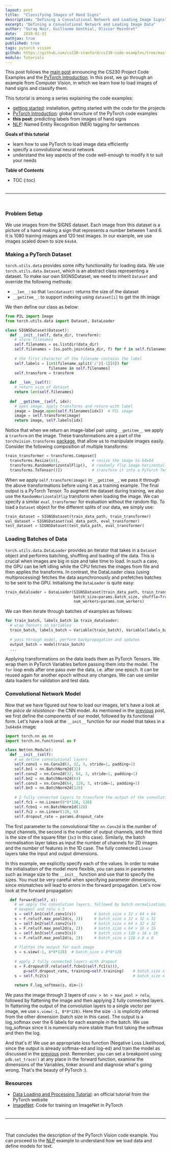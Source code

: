 ```yaml
---
layout: post
title:  "Classifying Images of Hand Signs"
description: "Defining a Convolutional Network and Loading Image Signs"
excerpt: "Defining a Convolutional Network and Loading Image Data"
author: "Surag Nair, Guillaume Genthial, Olivier Moindrot"
date:   2018-01-31
mathjax: true
published: true
tags: pytorch vision
github: https://github.com/cs230-stanford/cs230-code-examples/tree/master/pytorch/vision
module: Tutorials
---
```


<!-- TODO: comment -->

This post follows the [main post][post-1] announcing the CS230 Project Code Examples and the [PyTorch Introduction][pt-start]. In this post, we go through an example from Computer Vision, in which we learn how to load images of hand signs and classify them.


This tutorial is among a series explaining the code examples:
<!-- #TODO: add here links to different posts -->
- [getting started][post-1]: installation, getting started with the code for the projects
- [PyTorch Introduction][pt-start]: global structure of the PyTorch code examples
- **this post**: predicting labels from images of hand signs
- [NLP][pt-nlp]: Named Entity Recognition (NER) tagging for sentences

__Goals of this tutorial__
- learn how to use PyTorch to load image data efficiently
- specify a convolutional neural network
- understand the key aspects of the code well-enough to modify it to suit your needs

__Table of Contents__

* TOC
{:toc}

<div style="height:5px;font-size:1px;">&nbsp;</div>

---
<div style="height:15px;font-size:1px;">&nbsp;</div>

### Problem Setup

We use images from the SIGNS dataset. Each image from this dataset is a picture of a hand making a sign that represents a number between 1 and 6. It is 1080 training images and 120 test images. In our example, we use images scaled down to size `64x64`.


### Making a PyTorch Dataset

`torch.utils.data` provides some nifty functionality for loading data. We use `torch.utils.data.Dataset`, which is an abstract class representing a dataset. To make our own SIGNSDataset, we need to inherit `Dataset` and override the following methods:
- `__len__`: so that `len(dataset)` returns the size of the dataset
- `__getitem__`: to support indexing using `dataset[i]` to get the ith image

We then define our class as below:
```python
from PIL import Image
from torch.utils.data import Dataset, DataLoader

class SIGNSDataset(Dataset):
  def __init__(self, data_dir, transform):      
    # store filenames
    self.filenames = os.listdir(data_dir)
    self.filenames = [os.path.join(data_dir, f) for f in self.filenames]
      
    # the first character of the filename contains the label
    self.labels = [int(filename.split('/')[-1][0]) for 
                   filename in self.filenames]
    self.transform = transform
      
  def __len__(self):
    # return size of dataset
    return len(self.filenames)
      
  def __getitem__(self, idx):
    # open image, apply transforms and return with label
    image = Image.open(self.filenames[idx])  # PIL image
    image = self.transform(image)
    return image, self.labels[idx]
```

Notice that when we return an image-label pair using `__getitem__` we apply a `tranform` on the image. These transformations are a part of the `torchvision.transforms` [package](http://pytorch.org/docs/master/torchvision/transforms.html), that allow us to manipulate images easily. Consider the following composition of multiple transforms:

```python
train_transformer = transforms.Compose([
  transforms.Resize(64),              # resize the image to 64x64 
  transforms.RandomHorizontalFlip(),  # randomly flip image horizontally
  transforms.ToTensor()])             # transform it into a PyTorch Tensor
```

When we apply `self.transform(image)` in `__getitem__`, we pass it through the above transformations before using it as a training example. The final output is a PyTorch Tensor. To augment the dataset during training, we also use the `RandomHorizontalFlip` transform when loading the image. We can specify a similar `eval_transformer` for evaluation without the random flip. To load a `Dataset` object for the different splits of our data, we simply use:

```python
train_dataset = SIGNSDataset(train_data_path, train_transformer)
val_dataset = SIGNSDataset(val_data_path, eval_transformer)
test_dataset = SIGNSDataset(test_data_path, eval_transformer)
```

### Loading Batches of Data

`torch.utils.data.DataLoader` provides an iterator that takes in a `Dataset` object and performs batching, shuffling and loading of the data. This is crucial when images are big in size and take time to load. In such a case, the GPU can be left idling while the CPU fetches the images from file and then applies the transforms. In contrast, the DataLoader class (using multiprocessing) fetches the data asynchronously and prefetches batches to be sent to the GPU. Initialising the `DataLoader` is quite easy:

```python
train_dataloader = DataLoader(SIGNSDataset(train_data_path, train_transformer), 
                              batch_size=params.batch_size, shuffle=True,
                              num_workers=params.num_workers)
```

We can then iterate through batches of examples as follows:
```python
for train_batch, labels_batch in train_dataloader:
  # wrap Tensors in Variables
  train_batch, labels_batch = Variable(train_batch), Variable(labels_batch)
  
  # pass through model, perform backpropagation and updates
  output_batch = model(train_batch)
  ...
```

Applying transformations on the data loads them as PyTorch Tensors. We wrap them in PyTorch Variables before passing them into the model. The `for` loop ends after one pass over the data, i.e. after one epoch. It can be reused again for another epoch without any changes. We can use similar data loaders for validation and test data.

### Convolutional Network Model

Now that we have figured out how to load our images, let's have a look at the *pièce de résistance*- the CNN model. As mentioned in the [previous][pt-start] post, we first define the components of our model, followed by its functional form. Let's have a look at the `__init__` function for our model that takes in a `3x64x64` image:

```python
import torch.nn as nn
import torch.nn.functional as F

class Net(nn.Module):
  def __init__(self):
    # we define convolutional layers 
    self.conv1 = nn.Conv2d(3, 32, 3, stride=1, padding=1)
    self.bn1 = nn.BatchNorm2d(32)
    self.conv2 = nn.Conv2d(32, 64, 3, stride=1, padding=1)
    self.bn2 = nn.BatchNorm2d(64)
    self.conv3 = nn.Conv2d(64, 128, 3, stride=1, padding=1)
    self.bn3 = nn.BatchNorm2d(128)
            
    # 2 fully connected layers to transform the output of the convolution layers to the final output
    self.fc1 = nn.Linear(8*8*128, 128)
    self.fcbn1 = nn.BatchNorm1d(128)
    self.fc2 = nn.Linear(128, 6)       
    self.dropout_rate = params.dropout_rate
```

The first parameter to the convolutional filter `nn.Conv2d` is the number of input channels, the second is the number of output channels, and the third is the size of the square filter (`3x3` in this case). Similarly, the batch normalisation layer takes as input the number of channels for 2D images and the number of features in the 1D case. The fully connected `Linear` layers take  the input and output dimensions.

In this example, we explicitly specify each of the values. In order to make the initialisation of the model more flexible, you can pass in parameters such as image size to the `__init__` function and use that to specify the sizes. You must be very careful when specifying parameter dimensions, since mismatches will lead to errors in the forward propagation. Let's now look at the forward propagation:

```python
  def forward(self, s):
    # we apply the convolution layers, followed by batch normalisation, 
    # maxpool and relu x 3
    s = self.bn1(self.conv1(s))        # batch_size x 32 x 64 x 64
    s = F.relu(F.max_pool2d(s, 2))     # batch_size x 32 x 32 x 32
    s = self.bn2(self.conv2(s))        # batch_size x 64 x 32 x 32
    s = F.relu(F.max_pool2d(s, 2))     # batch_size x 64 x 16 x 16
    s = self.bn3(self.conv3(s))        # batch_size x 128 x 16 x 16
    s = F.relu(F.max_pool2d(s, 2))     # batch_size x 128 x 8 x 8
            
    # flatten the output for each image
    s = s.view(-1, 8*8*128)  # batch_size x 8*8*128
            
    # apply 2 fully connected layers with dropout
    s = F.dropout(F.relu(self.fcbn1(self.fc1(s))), 
        p=self.dropout_rate, training=self.training)    # batch_size x 128
    s = self.fc2(s)                                     # batch_size x 6
            
    return F.log_softmax(s, dim=1)
```

We pass the image through 3 layers of `conv > bn > max_pool > relu`, followed by flattening the image and then applying 2 fully connected layers. In flattening the output of the convolution layers to a single vector per image, we use `s.view(-1, 8*8*128)`. Here the size `-1` is implicitly inferred from the other dimension (batch size in this case). The output is a log\_softmax over the 6 labels for each example in the batch. We use log\_softmax since it is numerically more stable than first taking the softmax and then the log.

And that's it! We use an appropriate loss function (Negative Loss Likelihood, since the output is already softmax-ed and log-ed) and train the model as discussed in the [previous][pt-start] post. Remember, you can set a breakpoint using `pdb.set_trace()` at any place in the forward function, examine the dimensions of the Variables, tinker around and diagnose what's going wrong. That's the beauty of PyTorch :).

### Resources
- [Data Loading and Processing Tutorial](http://pytorch.org/tutorials/beginner/data_loading_tutorial.html): an official tutorial from the PyTorch website
- [ImageNet](https://github.com/pytorch/examples/blob/master/imagenet/main.py): Code for training on ImageNet in PyTorch

<div style="height:5px;font-size:1px;">&nbsp;</div>

---

<div style="height:15px;font-size:1px;">&nbsp;</div>

That concludes the description of the PyTorch Vision code example. You can proceed to the [NLP][pt-nlp] example to understand how we load data and define models for text.
 
<!-- TODO : have convention for links to code as well as actually include some links -->
<!-- Links -->
[github]: https://github.com/cs230-stanford/cs230-code-examples
[post-1]: https://cs230-stanford.github.io/project-code-examples.html
[pt-start]: https://cs230-stanford.github.io/pytorch-getting-started.html
[pt-nlp]: https://cs230-stanford.github.io/pytorch-nlp.html
